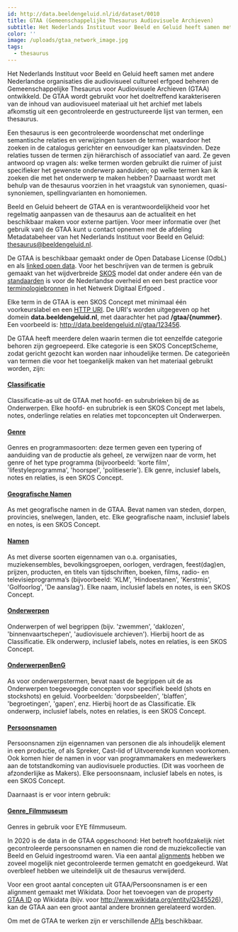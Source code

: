 ```yaml
---
id: http://data.beeldengeluid.nl/id/dataset/0010
title: GTAA (Gemeenschappelijke Thesaurus Audiovisuele Archieven)
subtitle: Het Nederlands Instituut voor Beeld en Geluid heeft samen met andere Nederlandse organisaties die audiovisueel cultureel erfgoed beheren de Gemeenschappelijke Thesaurus voor Audiovisuele Archieven (GTAA) ontwikkeld. De GTAA wordt gebruikt voor het doeltreffend karakteriseren van de inhoud van audiovisueel materiaal uit het archief met labels afkomstig uit een gecontroleerde en gestructureerde lijst van termen, een thesaurus.
color: ''
image: /uploads/gtaa_network_image.jpg
tags:
  - thesaurus
---
```


Het Nederlands Instituut voor Beeld en Geluid heeft samen met andere Nederlandse organisaties die audiovisueel cultureel erfgoed beheren de Gemeenschappelijke Thesaurus voor Audiovisuele Archieven (GTAA) ontwikkeld. De GTAA wordt gebruikt voor het doeltreffend karakteriseren van de inhoud van audiovisueel materiaal uit het archief met labels afkomstig uit een gecontroleerde en gestructureerde lijst van termen, een thesaurus.

Een thesaurus is een gecontroleerde woordenschat met onderlinge semantische relaties en verwijzingen tussen de termen, waardoor het zoeken in de catalogus gerichter en eenvoudiger kan plaatsvinden. Deze relaties tussen de termen zijn hiërarchisch of associatief van aard. Ze geven antwoord op vragen als: welke termen worden gebruikt die ruimer of juist specifieker het gewenste onderwerp aanduiden; op welke termen kan ik zoeken die met het onderwerp te maken hebben? Daarnaast wordt met behulp van de thesaurus voorzien in het vraagstuk van synoniemen, quasi-synoniemen, spellingvarianten en homoniemen.

Beeld en Geluid beheert de GTAA en is verantwoordelijkheid voor het regelmatig aanpassen van de thesaurus aan de actualiteit en het beschikbaar maken voor externe partijen. Voor meer informatie over (het gebruik van) de GTAA kunt u contact opnemen met de afdeling Metadatabeheer van het Nederlands Instituut voor Beeld en Geluid: [thesaurus@beeldengeluid.nl](mailto:thesaurus@beeldengeluid.nl).

De GTAA is beschikbaar gemaakt onder de Open Database License (OdbL) en als [linked open data](https://nl.wikipedia.org/wiki/Linked_data). Voor het beschrijven van de termen is gebruik gemaakt van het wijdverbreide [SKOS](https://www.w3.org/2004/02/skos/) model dat onder andere één van de [standaarden](https://www.forumstandaardisatie.nl/open-standaarden/skos) is voor de Nederlandse overheid en een best practice voor [terminologiebronnen](https://netwerk-digitaal-erfgoed.github.io/requirements-terminologiebronnen/) in het Netwerk Digitaal Erfgoed .

Elke term in de GTAA is een SKOS Concept met minimaal één voorkeurslabel en een [HTTP URI](https://en.wikipedia.org/wiki/Uniform_Resource_Identifier). De URI's worden uitgegeven op het domein **data.beeldengeluid.nl**, met daarachter het pad **/gtaa/{nummer}**. Een voorbeeld is: http://data.beeldengeluid.nl/gtaa/123456.

De GTAA heeft meerdere delen waarin termen die tot eenzelfde categorie behoren zijn gegroepeerd. Elke categorie is een SKOS ConceptScheme, zodat gericht gezocht kan worden naar inhoudelijke termen. De categorieën van termen die voor het toegankelijk maken van het materiaal gebruikt worden, zijn:

#### [Classificatie](https://data.beeldengeluid.nl/gtaa/Classificatie)

Classificatie-as uit de GTAA met hoofd- en subrubrieken bij de as Onderwerpen. Elke hoofd- en subrubriek is een SKOS Concept met labels, notes, onderlinge relaties en relaties met topconcepten uit Onderwerpen.

#### [Genre](https://data.beeldengeluid.nl/gtaa/Genre)

Genres en programmasoorten: deze termen geven een typering of aanduiding van de productie als geheel, ze verwijzen naar de vorm, het genre of het type programma (bijvoorbeeld: 'korte film', 'lifestyleprogramma', 'hoorspel', 'politieserie'). Elk genre, inclusief labels, notes en relaties, is een SKOS Concept.

#### [Geografische Namen](https://data.beeldengeluid.nl/gtaa/GeografischeNamen)

As met geografische namen in de GTAA. Bevat namen van steden, dorpen, provincies, snelwegen, landen, etc. Elke geografische naam, inclusief labels en notes, is een SKOS Concept.

#### [Namen](https://data.beeldengeluid.nl/gtaa/Namen)

As met diverse soorten eigennamen van o.a. organisaties, muziekensembles, bevolkingsgroepen, oorlogen, verdragen, feest(dag)en, prijzen, producten, en titels van tijdschriften, boeken, films, radio- en televisieprogramma’s (bijvoorbeeld: 'KLM', 'Hindoestanen', 'Kerstmis', 'Golfoorlog', 'De aanslag'). Elke naam, inclusief labels en notes, is een SKOS Concept.

#### [Onderwerpen](https://data.beeldengeluid.nl/gtaa/Onderwerpen)

Onderwerpen of wel begrippen (bijv. 'zwemmen', 'daklozen', 'binnenvaartschepen', 'audiovisuele archieven'). Hierbij hoort de as Classificatie. Elk onderwerp, inclusief labels, notes en relaties, is een SKOS Concept.

#### [OnderwerpenBenG](https://data.beeldengeluid.nl/gtaa/OnderwerpenBenG)

As voor onderwerpstermen, bevat naast de begrippen uit de as Onderwerpen toegevoegde concepten voor specifiek beeld (shots en stockshots) en geluid. Voorbeelden: 'dorpsbeelden', 'blaffen', 'begroetingen', 'gapen', enz. Hierbij hoort de as Classificatie. Elk onderwerp, inclusief labels, notes en relaties, is een SKOS Concept.

#### [Persoonsnamen](https://data.beeldengeluid.nl/gtaa/Persoonsnamen)

Persoonsnamen zijn eigennamen van personen die als inhoudelijk element in een productie, of als Spreker, Cast-lid of Uitvoerende kunnen voorkomen. Ook komen hier de namen in voor van programmamakers en medewerkers aan de totstandkoming van audiovisuele producties. (Dit was voorheen de afzonderlijke as Makers). Elke persoonsnaam, inclusief labels en notes, is een SKOS Concept.

Daarnaast is er voor intern gebruik:

#### [Genre_Filmmuseum](https://data.beeldengeluid.nl/gtaa/Genre_Filmmuseum)

Genres in gebruik voor EYE filmmuseum.

In 2020 is de data in de GTAA opgeschoond: Het betreft hoofdzakelijk niet gecontroleerde persoonsnamen en namen die rond de muziekcollectie van Beeld en Geluid ingestroomd waren. Via een aantal [alignments](https://www.pldn.nl/wiki/Vocabulary_alignment) hebben we zoveel mogelijk niet gecontroleerde termen gematcht en goedgekeurd. Wat overbleef hebben we uiteindelijk uit de thesaurus verwijderd.

Voor een groot aantal concepten uit GTAA/Persoonsnamen is er een alignment gemaakt met Wikidata. Door het toevoegen van de property [GTAA ID](https://www.wikidata.org/wiki/Property:P1741) op Wikidata (bijv. voor http://www.wikidata.org/entity/Q345526), kan de GTAA aan een groot aantal andere bronnen gerelateerd worden.

Om met de GTAA te werken zijn er verschillende [APIs](/nl/apis/gtaa) beschikbaar.

